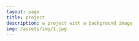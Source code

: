 ```yaml
---
layout: page
title: project
description: a project with a background image
img: /assets/img/1.jpg
---
```


